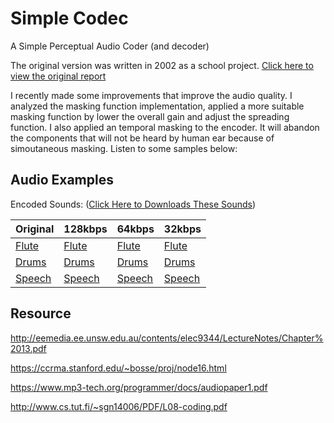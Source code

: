 Simple Codec
===========

A Simple Perceptual Audio Coder (and decoder)

The original version was written in 2002 as a school project.
[Click here to view the original report](http://perceptualentropy.com/coder.html)

I recently made some improvements that improve the audio quality.
I analyzed the masking function implementation, applied a more suitable masking function by lower the overall gain and adjust the spreading function.
I also applied an temporal masking to the encoder. It will abandon the components that will not be heard by human ear because of simoutaneous masking. 
Listen to some samples below:

## Audio Examples
Encoded Sounds: ([Click Here to Downloads These Sounds](http://www.perceptualentropy.com/newsounds/sounds.zip))

|Original|128kbps|64kbps|32kbps|
|--------|-------|------|------|
|[Flute](http://www.perceptualentropy.com/newsounds/fluteA.wav)|[Flute](http://www.perceptualentropy.com/newsounds/fluteB.wav)|[Flute](http://www.perceptualentropy.com/newsounds/fluteD.wav)|[Flute](http://www.perceptualentropy.com/newsounds/fluteF.wav)|
|[Drums](http://www.perceptualentropy.com/newsounds/drumsA.wav)|[Drums](http://www.perceptualentropy.com/newsounds/drumsB.wav)|[Drums](http://www.perceptualentropy.com/newsounds/drumsD.wav)|[Drums](http://www.perceptualentropy.com/newsounds/drumsF.wav)|
|[Speech](http://www.perceptualentropy.com/newsounds/speechA.wav)|[Speech](http://www.perceptualentropy.com/newsounds/speechB.wav)|[Speech](http://www.perceptualentropy.com/newsounds/speechD.wav)|[Speech](http://www.perceptualentropy.com/newsounds/speechF.wav)|


## Resource

http://eemedia.ee.unsw.edu.au/contents/elec9344/LectureNotes/Chapter%2013.pdf

https://ccrma.stanford.edu/~bosse/proj/node16.html

https://www.mp3-tech.org/programmer/docs/audiopaper1.pdf

http://www.cs.tut.fi/~sgn14006/PDF/L08-coding.pdf
